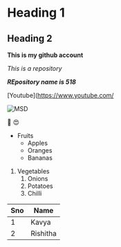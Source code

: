 # Heading 1
## Heading 2

**This is my github account**

*This is a repository*

***REpository name is 518***

[Youtube](https://www.youtube.com/

![MSD](https://cricketaddictor.gumlet.io/wp-content/uploads/2021/10/MS-Dhoni-IPL-2021-Trophy.png?compress=true&quality=80&w=800&dpr=2.6)

:smiling_face_with_three_hearts:
:heart_eyes:

* Fruits
  * Apples
  * Oranges
  * Bananas
 
 1. Vegetables
    1. Onions
    2. Potatoes
    3. Chilli

Sno|Name
----|----
1|Kavya
2|Rishitha
  
